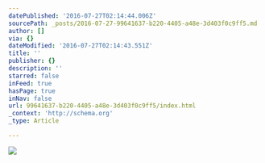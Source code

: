 ```yaml
---
datePublished: '2016-07-27T02:14:44.006Z'
sourcePath: _posts/2016-07-27-99641637-b220-4405-a48e-3d403f0c9ff5.md
author: []
via: {}
dateModified: '2016-07-27T02:14:43.551Z'
title: ''
publisher: {}
description: ''
starred: false
inFeed: true
hasPage: true
inNav: false
url: 99641637-b220-4405-a48e-3d403f0c9ff5/index.html
_context: 'http://schema.org'
_type: Article

---
```

![](https://imgflo.herokuapp.com/graph/vahj1ThiexotieMo/4f5bc3c3250f125c7941ddf8de59b812/croprotate.jpg?cropheight=599&cropwidth=1181&degrees=0&input=https%3A%2F%2Fthe-grid-user-content.s3-us-west-2.amazonaws.com%2F0824cc5c-adfb-4b25-8bc0-37fad5940489.jpg&x=0&y=0)